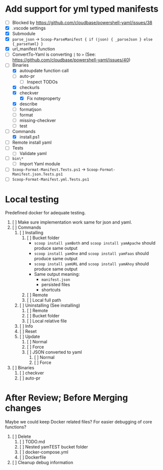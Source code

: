 # Add support for yml typed manifests

- [ ] Blocked by <https://github.com/cloudbase/powershell-yaml/issues/38>
- [x] .vscode settings
- [x] Submodule
- [x] `parse_json` -> `Scoop-ParseManifest { if (json) { _parseJson } else {_parseYaml} }`
- [x] url_manifest function
- [ ] ConvertTo-Yaml is converting `|` to `>` (See: <https://github.com/cloudbase/powershell-yaml/issues/40>)
- [ ] Binaries
    - [x] autoupdate function call
    - [ ] auto-pr
        - [ ] Inspect TODOs
    - [x] checkurls
    - [x] checkver
        - [x] Fix noteproperty
    - [x] describe
    - [ ] formatjson
    - [ ] format
    - [ ] missing-checkver
    - [ ] test
- [ ] Commands
    - [x] install.ps1
- [ ] Remote install yaml
- [ ] Tests
    - [ ] Validate yaml
- [ ] `bin\*`
    - [ ] Import Yaml module
- [ ] `Scoop-Format-Manifest.Tests.ps1` -> `Scoop-Format-Manifest.json.Tests.ps1`
- [ ] `Scoop-Format-Manifest.yml.Tests.ps1`

# Local testing

Predefined docker for adequate testing.

1. [ ] Make sure implementation work same for json and yaml.
1. [ ] Commands
    1. [ ] Installing
        1. [ ] Bucket folder
            - `scoop install yamBoth` and `scoop install yamApache` should produce same output
            - `scoop install yamOne` and `scoop install yamFaas` should produce same output
            - `scoop install yamURL` and `scoop install yamAhoy` should produce same output
            - Same output meaning:
                - `manifest.json`
                - persisted files
                - shortcuts
        1. [ ] Remote
        1. [ ] Local full path
    1. [ ] Uninstalling (See installing)
        1. [ ] Remote
        1. [ ] Bucket folder
        1. [ ] Local relative file
    1. [ ] Info
    1. [ ] Reset
    1. [ ] Update
        1. [ ] Normal
        1. [ ] Force
        1. [ ] JSON converted to yaml
            1. [ ] Normal
            1. [ ] Force
1. [ ] Binaries
    1. [ ] checkver
    1. [ ] auto-pr

# After Review; Before Merging changes

Maybe we could keep Docker related files? For easier debugging of core functions?

1. [ ] Delete
    1. [ ] TODO.md
    1. [ ] Nested yamTEST bucket folder
    1. [ ] docker-compose.yml
    1. [ ] Dockerfile
1. [ ] Cleanup debug information
